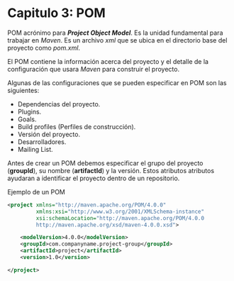 # Capitulo 3: POM

POM acrónimo para ***Project Object Model***. Es la unidad fundamental para trabajar en *Maven*. Es un archivo *xml* que se ubica en el directorio base del proyecto como *pom.xml*.

El POM contiene la información acerca del proyecto y el detalle de la configuración que usara *Maven* para construir el proyecto.

Algunas de las configuraciones que se pueden especificar en POM son las siguientes:

- Dependencias del proyecto.
- Plugins.
- Goals.
- Build profiles (Perfiles de construcción).
- Versión del proyecto.
- Desarrolladores.
- Mailing List.
  
Antes de crear un POM debemos especificar el grupo del proyecto (**groupId**), su nombre (**artifactId**) y la versión. Estos atributos atributos ayudaran a identificar el proyecto dentro de un repositorio.

Ejemplo de un POM

```xml
<project xmlns="http://maven.apache.org/POM/4.0.0"
         xmlns:xsi="http://www.w3.org/2001/XMLSchema-instance"
         xsi:schemaLocation="http://maven.apache.org/POM/4.0.0
         http://maven.apache.org/xsd/maven-4.0.0.xsd">

    <modelVersion>4.0.0</modelVersion>
    <groupId>com.companyname.project-group</groupId>
    <artifactId>project</artifactId>
    <version>1.0</version>

</project>
```


